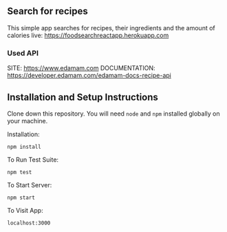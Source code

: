 ## Search for recipes

This simple app searches for recipes, their ingredients and the amount of calories
live: https://foodsearchreactapp.herokuapp.com

### Used API

SITE: https://www.edamam.com
DOCUMENTATION: https://developer.edamam.com/edamam-docs-recipe-api

## Installation and Setup Instructions

Clone down this repository. You will need `node` and `npm` installed globally on your machine.

Installation:

`npm install`

To Run Test Suite:

`npm test`

To Start Server:

`npm start`

To Visit App:

`localhost:3000`
